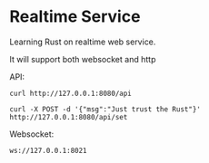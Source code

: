 
# Realtime  Service 


Learning Rust on realtime web service.

It will support both websocket and http

API:

    curl http://127.0.0.1:8080/api

    curl -X POST -d '{"msg":"Just trust the Rust"}' http://127.0.0.1:8080/api/set


 Websocket:

    ws://127.0.0.1:8021